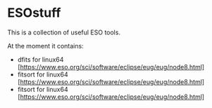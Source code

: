# ESOstuff

This is a collection of useful ESO tools.

At the moment it contains:
* dfits for linux64 [https://www.eso.org/sci/software/eclipse/eug/eug/node8.html]
* fitsort for linux64 [https://www.eso.org/sci/software/eclipse/eug/eug/node8.html]
* fitsort for linux64 [https://www.eso.org/sci/software/eclipse/eug/eug/node8.html]
